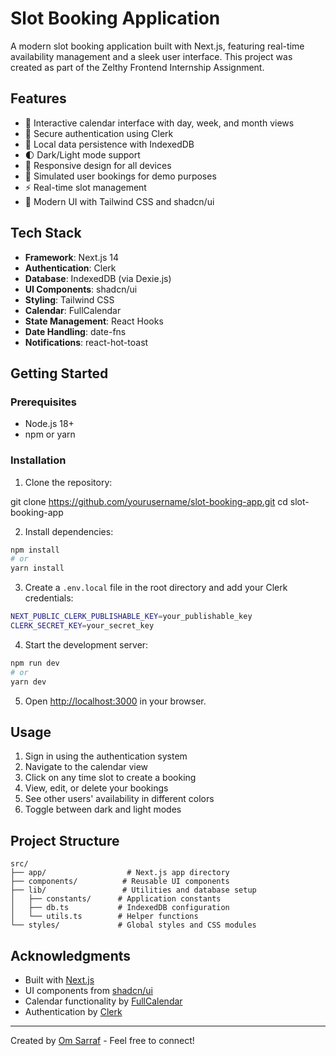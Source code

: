 # Slot Booking Application

A modern slot booking application built with Next.js, featuring real-time availability management and a sleek user interface. This project was created as part of the Zelthy Frontend Internship Assignment.

## Features

- 📅 Interactive calendar interface with day, week, and month views
- 🔐 Secure authentication using Clerk
- 💾 Local data persistence with IndexedDB
- 🌓 Dark/Light mode support
- 📱 Responsive design for all devices
- 🤖 Simulated user bookings for demo purposes
- ⚡ Real-time slot management
- 🎨 Modern UI with Tailwind CSS and shadcn/ui

## Tech Stack

- **Framework**: Next.js 14
- **Authentication**: Clerk
- **Database**: IndexedDB (via Dexie.js)
- **UI Components**: shadcn/ui
- **Styling**: Tailwind CSS
- **Calendar**: FullCalendar
- **State Management**: React Hooks
- **Date Handling**: date-fns
- **Notifications**: react-hot-toast

## Getting Started

### Prerequisites

- Node.js 18+
- npm or yarn

### Installation

1. Clone the repository:

git clone https://github.com/yourusername/slot-booking-app.git
cd slot-booking-app

2. Install dependencies:

```bash
npm install
# or
yarn install
```

3. Create a `.env.local` file in the root directory and add your Clerk credentials:

```bash
NEXT_PUBLIC_CLERK_PUBLISHABLE_KEY=your_publishable_key
CLERK_SECRET_KEY=your_secret_key
```

4. Start the development server:

```bash
npm run dev
# or
yarn dev
```

5. Open [http://localhost:3000](http://localhost:3000) in your browser.

## Usage

1. Sign in using the authentication system
2. Navigate to the calendar view
3. Click on any time slot to create a booking
4. View, edit, or delete your bookings
5. See other users' availability in different colors
6. Toggle between dark and light modes

## Project Structure

```
src/
├── app/                  # Next.js app directory
├── components/          # Reusable UI components
├── lib/                 # Utilities and database setup
│   ├── constants/      # Application constants
│   ├── db.ts           # IndexedDB configuration
│   └── utils.ts        # Helper functions
└── styles/             # Global styles and CSS modules
```

## Acknowledgments

- Built with [Next.js](https://nextjs.org/)
- UI components from [shadcn/ui](https://ui.shadcn.com/)
- Calendar functionality by [FullCalendar](https://fullcalendar.io/)
- Authentication by [Clerk](https://clerk.dev/)

---

Created by [Om Sarraf](https://itsomsarraf.com) - Feel free to connect!
